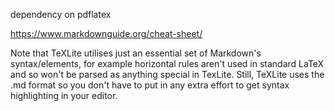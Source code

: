 dependency on pdflatex

https://www.markdownguide.org/cheat-sheet/


Note that TeXLite utilises just an essential set of Markdown's syntax/elements, for example horizontal rules aren't used in standard LaTeX and so won't be parsed as anything special in TexLite. Still, TeXLite uses the .md format so you don't have to put in any extra effort to get syntax highlighting in your editor.

<!-- # Install LaTeX engine dependencies

`sudo apt-get install latexmk`

# Issues

- PyLaTeX compilation failing with latexmk because of "lastpage.sty" not found -->
